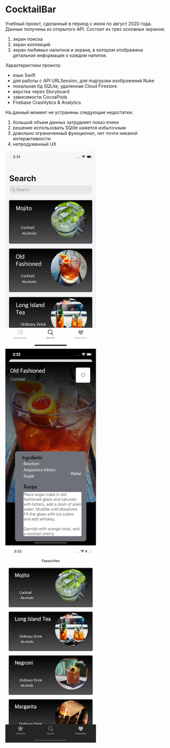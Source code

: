 # CocktailBar
Учебный проект, сделанный в период с июня по август 2020 года. Данные получены из открытого API. 
Состоит из трех основных экранов: 
1) экран поиска 
2) экран коллекций
3) экран любимых напитков 
и экрана, в котором отображена детальная информация о каждом напитке. 

Характеристики проекта: 
- язык Swift 
- для работы с API  URLSession, для подгрузки изображений Nuke 
- локальная бд SQLite, удаленная Cloud Firestore 
- верстка через Storyboard
- зависимости CocoaPods 
- Firebase Crashlytics & Analytics  

На данный момент не устранены следующие недостатки: 
1) большой объем данных затрудняет показ ячеек
2) решение использовать SQlite кажется избыточным
3) довольно ограниченный функционал, нет почти никакой интерактивности 
4) непродуманный UX 

![](https://github.com/a-trefilova/cocktailBar/blob/master/ScreenShots/search.png)
![](https://github.com/a-trefilova/cocktailBar/blob/master/ScreenShots/detailed.png)
![](https://github.com/a-trefilova/cocktailBar/blob/master/ScreenShots/FavouritesView.png)
